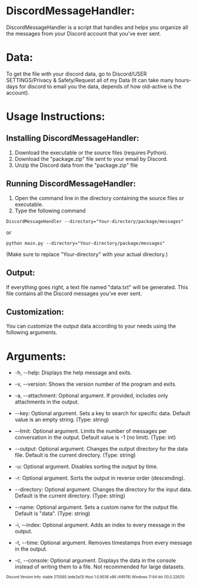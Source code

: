 # DiscordMessageHandler:
DiscordMessageHandler is a script that handles and helps you organize all the messages from your Discord account that you've ever sent.

# Data:
To get the file with your discord data, go to Discord/USER SETTINGS/Privacy & Safety/Request all of my Data (It can take many hours-days for discord to email you the data, depends of how old-active is the account).

# Usage Instructions:
## Installing DiscordMessageHandler:

1. Download the executable or the source files (requires Python).
2. Download the "package.zip" file sent to your email by Discord.
3. Unzip the Discord data from the "package.zip" file

## Running DiscordMessageHandler:
1. Open the command line in the directory containing the source files or executable.
2. Type the following command
```
DiscordMessageHandler --directory="Your-directory/package/messages"
```
or 
```
python main.py --directory="Your-directory/package/messages"
```
(Make sure to replace "Your-directory" with your actual directory.)

## Output: 
If everything goes right, a text file named "data.txt" will be generated. This file contains all the Discord messages you've ever sent.

## Customization:
You can customize the output data according to your needs using the following arguments.

# Arguments:
* -h, --help: Displays the help message and exits.

* -v, --version: Shows the version number of the program and exits.

* -a, --attachment: Optional argument. If provided, includes only attachments in the output.

* --key: Optional argument. Sets a key to search for specific data. Default value is an empty string. (Type: string)

* --limit: Optional argument. Limits the number of messages per conversation in the output. Default value is -1 (no limit). (Type: int)

* --output: Optional argument. Changes the output directory for the data file. Default is the current directory. (Type: string)

* -u: Optional argument. Disables sorting the output by time.

* -r: Optional argument. Sorts the output in reverse order (descending).

* --directory: Optional argument. Changes the directory for the input data. Default is the current directory. (Type: string)

* --name: Optional argument. Sets a custom name for the output file. Default is "data". (Type: string)

* -i, --index: Optional argument. Adds an index to every message in the output.

* -t, --time: Optional argument. Removes timestamps from every message in the output.

* -c, --console: Optional argument. Displays the data in the console instead of writing them to a file. Not recommended for large datasets.

<sup><sub>Discord Version Info: stable 275565 (ede2af3) Host 1.0.9036 x86 (44978) Windows 11 64-bit (10.0.22631)</sub></sup>
